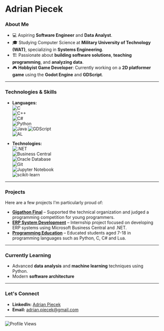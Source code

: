# Adrian Piecek

### About Me  
- 💻 Aspiring **Software Engineer** and **Data Analyst**.  
- 🎓 Studying Computer Science at **Military University of Technology (WAT)**, specializing in **Systems Engineering**.  
- 🏗️ Passionate about **building software solutions**, **teaching programming**, and **analyzing data**.
- 🎮 **Hobbyist Game Developer**: Currently working on a **2D platformer game** using the **Godot Engine** and **GDScript**.     

---

### Technologies & Skills  
- **Languages:**  
  ![C](https://img.shields.io/badge/-C-00599C?logo=c&logoColor=white)  
  ![C++](https://img.shields.io/badge/-C++-00599C?logo=c%2B%2B&logoColor=white)  
  ![C#](https://img.shields.io/badge/-C%23-239120?logo=c-sharp&logoColor=white)  
  ![Python](https://img.shields.io/badge/-Python-3776AB?logo=python&logoColor=white)  
  ![Java](https://img.shields.io/badge/-Java-007396?logo=java&logoColor=white)
  ![GDScript](https://img.shields.io/badge/-GDScript-478CBF?logo=godot-engine&logoColor=white)   
  ![AL](https://img.shields.io/badge/-AL-006400?logo=microsoft&logoColor=white)  

- **Technologies:**  
  ![.NET](https://img.shields.io/badge/-dotNET-512BD4?logo=dotnet&logoColor=white)  
  ![Business Central](https://img.shields.io/badge/-Business_Central-0078D7?logo=microsoft&logoColor=white)  
  ![Oracle Database](https://img.shields.io/badge/-Oracle_Database-F80000?logo=oracle&logoColor=white)  
  ![Git](https://img.shields.io/badge/-Git-F05032?logo=git&logoColor=white)  
  ![Jupyter Notebook](https://img.shields.io/badge/-Jupyter-F37626?logo=jupyter&logoColor=white)  
  ![scikit-learn](https://img.shields.io/badge/-scikit--learn-F7931E?logo=scikit-learn&logoColor=white)  

---

### Projects  
Here are a few projects I'm particularly proud of:  
- **[Gigathon Final](https://www.linkedin.com/posts/adrian-piecek-76b116244_gigathon-giganciprogramowania-programowanie-activity-7267637137703878656-w22r?utm_source=share&utm_medium=member_desktop)** – Supported the technical organization and judged a programming competition for young programmers.  
- **[ERP System Development](https://github.com/adrianpiecek/ALProject1)** – Internship project focused on developing ERP systems using Microsoft Business Central and .NET.  
- **[Programming Education](#)** – Educated students aged 7-18 in programming languages such as Python, C, C# and Lua. 

---

### Currently Learning  
- Advanced **data analysis** and **machine learning** techniques using Python.  
- Modern **software architecture** 

---

### Let's Connect
- **LinkedIn:** [Adrian Piecek](www.linkedin.com/in/adrian-piecek-76b116244)  
- **Email:** adrian.piecek@gmail.com  

---

![Profile Views](https://komarev.com/ghpvc/?username=adrianpiecek&color=blue&style=flat)
